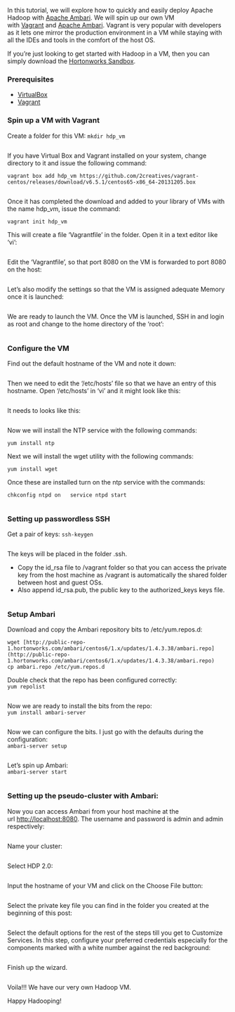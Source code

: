 In this tutorial, we will explore how to quickly and easily deploy Apache Hadoop with [Apache Ambari](http://hortonworks.com/hadoop/ambari). We will spin up our own VM with [Vagrant](http://www.vagrantup.com/) and [Apache Ambari](http://hortonworks.com/hadoop/ambari). Vagrant is very popular with developers as it lets one mirror the production environment in a VM while staying with all the IDEs and tools in the comfort of the host OS.

If you’re just looking to get started with Hadoop in a VM, then you can simply download the [Hortonworks Sandbox](http://hortonworks.com/sandbox).

### Prerequisites

*   [VirtualBox](https://www.virtualbox.org/wiki/Downloads)
*   [Vagrant](http://vagrantup.com/)

### Spin up a VM with Vagrant

Create a folder for this VM: `mkdir hdp_vm`

![<Display Name>](/assets/introducing-apache-ambari/vagrant_01.jpg)

If you have Virtual Box and Vagrant installed on your system, change directory to it and issue the following command:

`vagrant box add hdp_vm https://github.com/2creatives/vagrant-centos/releases/download/v6.5.1/centos65-x86_64-20131205.box`

![<Display Name>](/assets/introducing-apache-ambari/vagrant_03.jpg)

Once it has completed the download and added to your library of VMs with the name hdp_vm, issue the command:

`vagrant init hdp_vm`

This will create a file ‘Vagrantfile’ in the folder. Open it in a text editor like ‘vi’:

![<Display Name>](/assets/introducing-apache-ambari/vagrant_05.jpg)

Edit the ‘Vagrantfile’, so that port 8080 on the VM is forwarded to port 8080 on the host:

![<Display Name>](/assets/introducing-apache-ambari/vagrant_06.jpg)

Let’s also modify the settings so that the VM is assigned adequate Memory once it is launched:

![<Display Name>](/assets/introducing-apache-ambari/vagrant_07.jpg)

We are ready to launch the VM. Once the VM is launched, SSH in and login as root and change to the home directory of the ‘root’:

![<Display Name>](/assets/introducing-apache-ambari/vagrant_09.jpg)

### Configure the VM

Find out the default hostname of the VM and note it down:

![<Display Name>](/assets/introducing-apache-ambari/vagrant_10.jpg)

Then we need to edit the ‘/etc/hosts’ file so that we have an entry of this hostname. Open ‘/etc/hosts’ in ‘vi’ and it might look like this:

![<Display Name>](/assets/introducing-apache-ambari/vagrant_11.jpg)

It needs to looks like this:

![<Display Name>](/assets/introducing-apache-ambari/vagrant_12.jpg)

Now we will install the NTP service with the following commands:

`yum install ntp`

Next we will install the wget utility with the following commands:

`yum install wget`

Once these are installed turn on the ntp service with the commands:

`chkconfig ntpd on  
service ntpd start`

![<Display Name>](/assets/introducing-apache-ambari/vagrant_16.jpg)

### Setting up passwordless SSH

Get a pair of keys: `ssh-keygen`

![<Display Name>](/assets/introducing-apache-ambari/vagrant_17.jpg)

The keys will be placed in the folder .ssh.

*   Copy the id_rsa file to /vagrant folder so that you can access the private key from the host machine as /vagrant is automatically the shared folder between host and guest OSs.
*   Also append id_rsa.pub, the public key to the authorized_keys keys file.

![<Display Name>](/assets/introducing-apache-ambari/vagrant_18.jpg)

### Setup Ambari

Download and copy the Ambari repository bits to /etc/yum.repos.d:

`wget [http://public-repo-1.hortonworks.com/ambari/centos6/1.x/updates/1.4.3.38/ambari.repo](http://public-repo-1.hortonworks.com/ambari/centos6/1.x/updates/1.4.3.38/ambari.repo)  
cp ambari.repo /etc/yum.repos.d`

Double check that the repo has been configured correctly:  
`yum repolist`

![<Display Name>](/assets/introducing-apache-ambari/vagrant_19.jpg)

Now we are ready to install the bits from the repo:  
`yum install ambari-server`

![<Display Name>](/assets/introducing-apache-ambari/vagrant_20.jpg)

Now we can configure the bits. I just go with the defaults during the configuration:  
`ambari-server setup`

![<Display Name>](/assets/introducing-apache-ambari/vagrant_21.jpg)

Let’s spin up Ambari:  
`ambari-server start`

![<Display Name>](/assets/introducing-apache-ambari/vagrant_23.jpg)

### Setting up the pseudo-cluster with Ambari:

Now you can access Ambari from your host machine at the url [http://localhost:8080](http://localhost:8080/). The username and password is admin and admin respectively:

![<Display Name>](/assets/introducing-apache-ambari/vagrant_24.jpg)

Name your cluster:

![<Display Name>](/assets/introducing-apache-ambari/vagrant_25.jpg)

Select HDP 2.0:

![<Display Name>](/assets/introducing-apache-ambari/vagrant_26.jpg)

Input the hostname of your VM and click on the Choose File button:

![<Display Name>](/assets/introducing-apache-ambari/vagrant_27.jpg)

Select the private key file you can find in the folder you created at the beginning of this post:

![<Display Name>](/assets/introducing-apache-ambari/vagrant_28.jpg)

Select the default options for the rest of the steps till you get to Customize Services. In this step, configure your preferred credentials especially for the components marked with a white number against the red background:

![<Display Name>](/assets/introducing-apache-ambari/vagrant_33.jpg)

Finish up the wizard.

![<Display Name>](/assets/introducing-apache-ambari/vagrant_38.jpg)

Voila!!! We have our very own Hadoop VM.

Happy Hadooping!